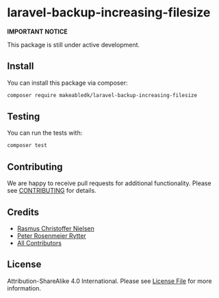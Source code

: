 # laravel-backup-increasing-filesize

**IMPORTANT NOTICE** 

This package is still under active development.

## Install

You can install this package via composer:

``` bash
composer require makeabledk/laravel-backup-increasing-filesize
```

## Testing

You can run the tests with:

```bash
composer test
```

## Contributing

We are happy to receive pull requests for additional functionality. Please see [CONTRIBUTING](CONTRIBUTING.md) for details.

## Credits

- [Rasmus Christoffer Nielsen](https://github.com/rasmuscnielsen)
- [Peter Rosenmeier Rytter](https://github.com/rasmuscnielsen)
- [All Contributors](../../contributors)

## License

Attribution-ShareAlike 4.0 International. Please see [License File](LICENSE.md) for more information.